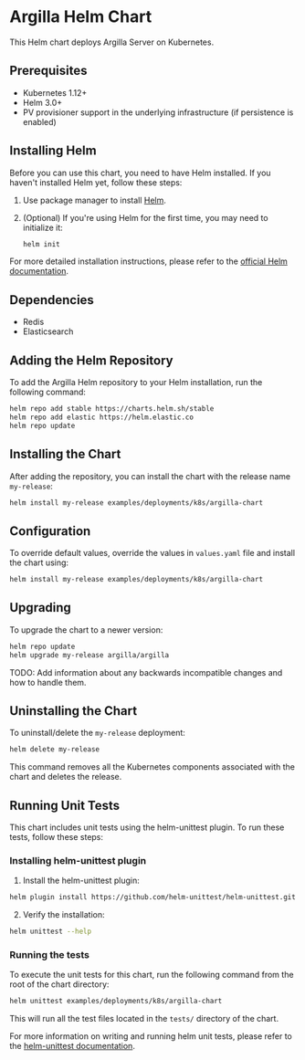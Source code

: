 # Argilla Helm Chart

This Helm chart deploys Argilla Server on Kubernetes.

## Prerequisites

- Kubernetes 1.12+
- Helm 3.0+
- PV provisioner support in the underlying infrastructure (if persistence is enabled)

## Installing Helm

Before you can use this chart, you need to have Helm installed. If you haven't installed Helm yet, follow these steps:

1. Use package manager to install [Helm](https://helm.sh/docs/intro/install/#through-package-managers).

2. (Optional) If you're using Helm for the first time, you may need to initialize it:

   ```bash
   helm init
   ```

For more detailed installation instructions, please refer to the [official Helm documentation](https://helm.sh/docs/intro/install/).

## Dependencies

- Redis
- Elasticsearch

## Adding the Helm Repository

To add the Argilla Helm repository to your Helm installation, run the following command:

```bash
helm repo add stable https://charts.helm.sh/stable
helm repo add elastic https://helm.elastic.co
helm repo update
```

## Installing the Chart

After adding the repository, you can install the chart with the release name `my-release`:

```bash
helm install my-release examples/deployments/k8s/argilla-chart
```

## Configuration

To override default values, override the values in `values.yaml` file and install the chart using:

```bash
helm install my-release examples/deployments/k8s/argilla-chart
```

## Upgrading

To upgrade the chart to a newer version:

```bash
helm repo update
helm upgrade my-release argilla/argilla
```

TODO: Add information about any backwards incompatible changes and how to handle them.

## Uninstalling the Chart

To uninstall/delete the `my-release` deployment:

```bash
helm delete my-release
```

This command removes all the Kubernetes components associated with the chart and deletes the release.

## Running Unit Tests

This chart includes unit tests using the helm-unittest plugin. To run these tests, follow these steps:

### Installing helm-unittest plugin

1. Install the helm-unittest plugin:

```bash
helm plugin install https://github.com/helm-unittest/helm-unittest.git
```

2. Verify the installation:

```bash
helm unittest --help
```

### Running the tests

To execute the unit tests for this chart, run the following command from the root of the chart directory:

```bash
helm unittest examples/deployments/k8s/argilla-chart
```

This will run all the test files located in the `tests/` directory of the chart.

For more information on writing and running helm unit tests, please refer to the [helm-unittest documentation](https://github.com/helm-unittest/helm-unittest).

